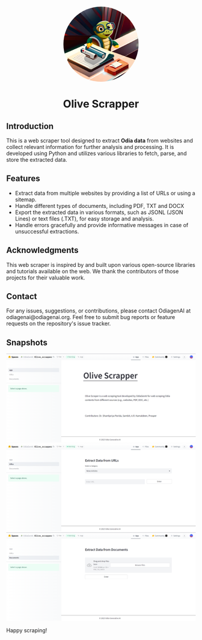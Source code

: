 <p align="center">
  <a href="url"><img src="https://github.com/OdiaGenAI/Olive_Scrapper/blob/main/olive_webscrapping.jpg" height="auto" width="200" style="border-radius:100%"></a>
</p>


<h1 align ="center">Olive Scrapper</h1>


<h2>Introduction</h2>
    <p>This is a web scraper tool designed to extract <b>Odia data</b> from websites and collect relevant information for further
        analysis and processing. It is developed using Python and utilizes various libraries to fetch, parse, and store
        the extracted data.</p>

<h2>Features</h2>
  <ul>
      <li>Extract data from multiple websites by providing a list of URLs or using a sitemap.</li>
      <li>Handle different types of documents, including PDF, TXT and DOCX</li>
      <li>Export the extracted data in various formats, such as JSONL (JSON Lines) or text files (.TXT), for easy storage and
          analysis.</li>
      <li>Handle errors gracefully and provide informative messages in case of unsuccessful extractions.</li>
  </ul>


<!-- <h2>Configuration (If Applicable)</h2>
  <p>The scraper may include a configuration file (<code>config.json</code> or similar) where you can set the following
      parameters:</p>
  <ul>
      <li><code>target_urls</code>: List of URLs to be scraped.</li>
      <li><code>scraping_rules</code>: Rules to extract specific elements or data from the web page.</li>
      <li><code>output_format</code>: Desired format to save the extracted data (e.g., JSONL, CSV).</li>
      <li>Additional customization options (e.g., headers, user agents) for handling requests.</li>
  </ul> -->

<!-- <h2>Caution</h2>
  <ul>
      <li>Respect the website's terms of service and avoid overwhelming the server with frequent requests.</li>
      <li>Avoid scraping sensitive or private information from websites without permission.</li>
  </ul> -->

<h2>Acknowledgments</h2>
  <p>This web scraper is inspired by and built upon various open-source libraries and tutorials available on the web.
      We thank the contributors of those projects for their valuable work.</p>

<!-- <h2>License</h2>
<p>[Choose an appropriate license for your project and mention it here.]</p> -->

<h2>Contact</h2>
  <p>For any issues, suggestions, or contributions, please contact OdiagenAI at odiagenai@odiagenai.org. Feel free to
      submit bug reports or feature requests on the repository's issue tracker.</p>

<h2>Snapshots</h2>

![Snapshot 1](olive_scrapper_snapshots/1.png)
![Snapshot 2](olive_scrapper_snapshots/2.png)
![Snapshot 3](olive_scrapper_snapshots/3.png)


<p>Happy scraping!</p>


